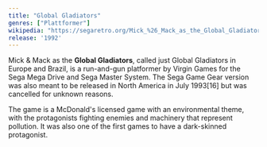 ```yaml
---
title: "Global Gladiators"
genres: ["Plattformer"]
wikipedia: "https://segaretro.org/Mick_%26_Mack_as_the_Global_Gladiators"
release: '1992'
---
```

Mick & Mack as the **Global Gladiators**, called just Global Gladiators in Europe and Brazil, is a run-and-gun platformer by Virgin Games for the Sega Mega Drive and Sega Master System. The Sega Game Gear version was also meant to be released in North America in July 1993[16] but was cancelled for unknown reasons.

The game is a McDonald's licensed game with an environmental theme, with the protagonists fighting enemies and machinery that represent pollution. It was also one of the first games to have a dark-skinned protagonist. 